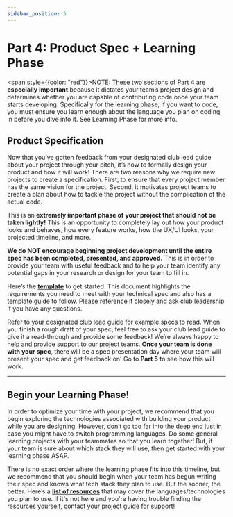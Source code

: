 ```yaml
---
sidebar_position: 5
---
```


# Part 4: Product Spec + Learning Phase

<span style={{color: "red"}}><u>NOTE</u>: These two sections of Part 4 are **especially important** because it dictates your team’s project design and determines whether you are capable of contributing code once your team starts developing. Specifically for the learning phase, if you want to code, you must ensure you learn enough about the language you plan on coding in before you dive into it. See Learning Phase for more info.</span>

## Product Specification

Now that you’ve gotten feedback from your designated club lead guide about your project through your pitch, it’s now to formally design your product and how it will work! There are two reasons why we require new projects to create a specification. First, to ensure that every project member has the same vision for the project. Second, it motivates project teams to create a plan about how to tackle the project without the complication of the actual code.

This is an **extremely important phase of your project that should not be taken lightly!** This is an opportunity to completely lay out how your product looks and behaves, how every feature works, how the UX/UI looks, your projected timeline, and more.

**We do NOT encourage beginning project development until the entire spec has been completed, presented, and approved.** This is in order to provide your team with useful feedback and to help your team identify any potential gaps in your research or design for your team to fill in.

Here’s the **[template](https://docs.google.com/document/d/169_JjLg3zMQTc8B1JKHPR8_eggTdrnz-hwBvqkTHm00/edit?usp=sharing)** to get started. This document highlights the requirements you need to meet with your technical spec and also has a template guide to follow. Please reference it closely and ask club leadership if you have any questions.

Refer to your designated club lead guide for example specs to read. When you finish a rough draft of your spec, feel free to ask your club lead guide to give it a read-through and provide some feedback! We’re always happy to help and provide support to our project teams. **Once your team is done with your spec**, there will be a spec presentation day where your team will present your spec and get feedback on! Go to **Part 5** to see how this will work.

---

## Begin your Learning Phase!

In order to optimize your time with your project, we recommend that you begin exploring the technologies associated with building your product while you are designing. However, don’t go too far into the deep end just in case you might have to switch programming languages. Do some general learning projects with your teammates so that you learn together! But, if your team is sure about which stack they will use, then get started with your learning phase ASAP.

There is no exact order where the learning phase fits into this timeline, but we recommend that you should begin when your team has begun writing their spec and knows what tech stack they plan to use. But the sooner, the better. Here’s a **[list of resources](https://docs.google.com/spreadsheets/d/1S7ma9SIpmoV406har6Ur3AlmY-1kOnJNpcQsGjITu3w/edit#gid=0)** that may cover the languages/technologies you plan to use. If it's not here and you're having trouble finding the resources yourself, contact your project guide for support!
